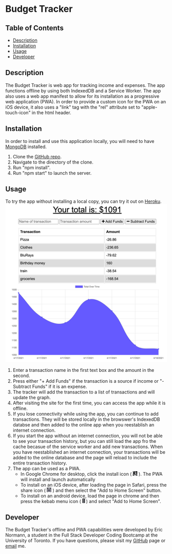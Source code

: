
# Budget Tracker

## Table of Contents
* [Description](#description)
* [Installation](#installation)
* [Usage](#usage)
* [Developer](#developer)
  
## Description
The Budget Tracker is web app for tracking income and expenses. The app functions offline by using both IndexedDB and a Service Worker. The app also uses a web app manifest to allow for its installation as a progressive web application (PWA). In order to provide a custom icon for the PWA on an iOS device, it also uses a "link" tag with the "rel" attribute set to "apple-touch-icon" in the html header.
## Installation
In order to install and use this application locally, you will need to have [MongoDB](https://www.mongodb.com/try/download/community) installed.
1. Clone the [GitHub repo](https://github.com/e-p-n/budget-tracker). 
2. Navigate to the directory of the clone. 
3. Run "npm install". 
4. Run "npm start" to launch the server.

## Usage

To try the app without installing a local copy, you can try it out on [Heroku](https://damp-gorge-12002.herokuapp.com/).
[![screenshot](./public/images/screenshot.png)](https://damp-gorge-12002.herokuapp.com/)
1. Enter a transaction name in the first text box and the amount in the second.
2. Press either "+ Add Funds" if the transaction is a source if income or "- Subtract Funds" if it is an expense.
3. The tracker will add the transaction to a list of transactions and will update the graph.
4. After visiting the site for the first time, you can access the app while it is offline. 
5. If you lose connectivity while using the app, you can continue to add transactions. They will be stored locally in the browswer's IndexedDB databse and then added to the online app when you reestablish an internet connection. 
6. If you start the app without an internet connection, you will not be able to see your transaction history, but you can still load the app fro the cache becasue of the service worker and add new transactions. When you have reestablished an internet connection, your transactions will be added to the online database and the page will reload to include the entire transaction history.
7. The app can be used as a PWA.
    * In Google Chrome for desktop, click the install icon ( ![pwa-icon](./public/icons/google-pwa.png) ). The PWA will install and launch automatically
    * To install on an iOS device, after loading the page in Safari, press the share icon ( ![share-icon](./public/icons/ios-share-icon.png) ) and then select the "Add to Home Screen" button.
    * To install on an android device, load the page in chrome and then press the kebab menu icon ( ![kebab-icon](./public/icons/kebab-icon.png) ) and select "Add to Home Screen".

## Developer
The Budget Tracker's offline and PWA capabilities were developed by Eric Normann, a student in the Full Stack Developer Coding Bootcamp at the University of Toronto.
If you have questions, please visit my [GitHub](http://github.com/e-p-n) page or [email](mailto:eric.n@me.com?subject=Question%20regarding%20Budget%20Tracker) me.